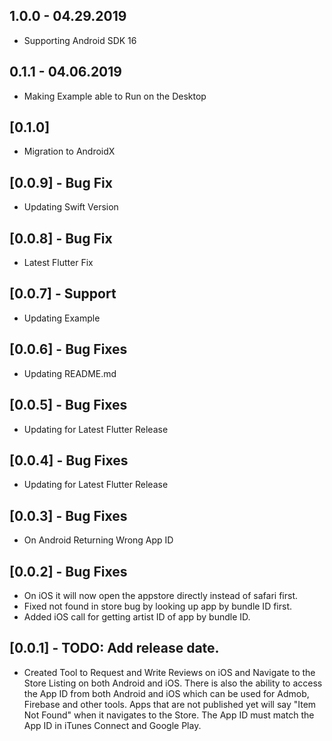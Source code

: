 ## 1.0.0 - 04.29.2019

* Supporting Android SDK 16

## 0.1.1 - 04.06.2019

* Making Example able to Run on the Desktop

## [0.1.0]

* Migration to AndroidX

## [0.0.9] - Bug Fix

* Updating Swift Version

## [0.0.8] - Bug Fix

* Latest Flutter Fix

## [0.0.7] - Support

* Updating Example

## [0.0.6] - Bug Fixes

* Updating README.md

## [0.0.5] - Bug Fixes

* Updating for Latest Flutter Release

## [0.0.4] - Bug Fixes

* Updating for Latest Flutter Release

## [0.0.3] - Bug Fixes

* On Android Returning Wrong App ID

## [0.0.2] - Bug Fixes

* On iOS it will now open the appstore directly instead of safari first.
* Fixed not found in store bug by looking up app by bundle ID first.
* Added iOS call for getting artist ID of app by bundle ID.

## [0.0.1] - TODO: Add release date.

* Created Tool to Request and Write Reviews on iOS and Navigate to the Store Listing on both Android and iOS. There is also the ability to access the App ID from both Android and iOS which can be used for Admob, Firebase and other tools. Apps that are not published yet will say "Item Not Found" when it navigates to the Store. The App ID must match the App ID in iTunes Connect and Google Play.
